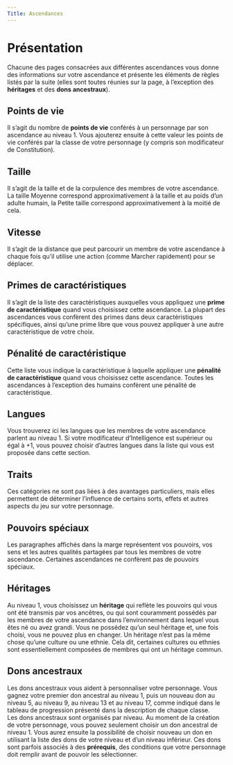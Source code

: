 ```yaml
---
Title: Ascendances
---
```

# Présentation
Chacune des pages consacrées aux différentes ascendances vous donne des informations sur votre ascendance et présente les éléments de règles listés par la suite (elles sont toutes réunies sur la page, à l’exception des **héritages** et des **dons ancestraux**).

## Points de vie
Il s’agit du nombre de **points de vie** conférés à un personnage par son ascendance au niveau 1. Vous ajouterez ensuite à cette valeur les points de vie conférés par la classe de votre personnage (y compris son modificateur de Constitution).

## Taille
Il s’agit de la taille et de la corpulence des membres de votre ascendance. La taille Moyenne correspond approximativement à la taille et au poids d’un adulte humain, la Petite taille correspond approximativement à la moitié de cela.

## Vitesse
Il s’agit de la distance que peut parcourir un membre de votre ascendance à chaque fois qu’il utilise une action (comme Marcher rapidement) pour se déplacer.

## Primes de caractéristiques 
Il s’agit de la liste des caractéristiques auxquelles vous appliquez une **prime de caractéristique** quand vous choisissez cette ascendance. La plupart des ascendances vous confèrent des primes dans deux caractéristiques spécifiques, ainsi qu’une prime libre que vous pouvez appliquer à une autre caractéristique de votre choix. 

## Pénalité de caractéristique
Cette liste vous indique la caractéristique à laquelle appliquer une **pénalité de caractéristique** quand vous choisissez cette ascendance. Toutes les ascendances à l’exception des humains confèrent une pénalité de caractéristique. 

## Langues
Vous trouverez ici les langues que les membres de votre ascendance parlent au niveau 1. Si votre modificateur d’Intelligence est supérieur ou égal à +1, vous pouvez choisir d’autres langues dans la liste qui vous est proposée dans cette section. 

## Traits
Ces catégories ne sont pas liées à des avantages particuliers, mais elles permettent de déterminer l’influence de certains sorts, effets et autres aspects du jeu sur votre personnage.

## Pouvoirs spéciaux
Les paragraphes affichés dans la marge représentent vos pouvoirs, vos sens et les autres qualités partagées par tous les membres de votre ascendance. Certaines ascendances ne confèrent pas de pouvoirs spéciaux.

## Héritages
Au niveau 1, vous choisissez un **héritage** qui reflète les pouvoirs qui vous ont été transmis par vos ancêtres, ou qui sont couramment possédés par les membres de votre ascendance dans l’environnement dans lequel vous êtes né ou avez grandi. Vous ne possédez qu’un seul héritage et, une fois choisi, vous ne pouvez plus en changer. Un héritage n’est pas la même chose qu’une culture ou une ethnie. Cela dit, certaines cultures ou ethnies sont essentiellement composées de membres qui ont un héritage commun.

## Dons ancestraux
Les dons ancestraux vous aident à personnaliser votre personnage. Vous gagnez votre premier don ancestral au niveau 1, puis un nouveau don au niveau 5, au niveau 9, au niveau 13 et au niveau 17, comme indiqué dans le tableau de progression présenté dans la description de chaque classe.  
Les dons ancestraux sont organisés par niveau. Au moment de la création de votre personnage, vous pouvez seulement choisir un don ancestral de niveau 1. Vous aurez ensuite la possibilité de choisir nouveau un don en utilisant la liste des dons de votre niveau et d’un niveau inférieur. Ces dons sont parfois associés à des **prérequis**, des conditions que votre personnage doit remplir avant de pouvoir les sélectionner. 
